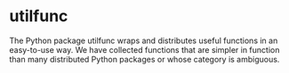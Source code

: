 # utilfunc
The Python package utilfunc wraps and distributes useful functions in an easy-to-use way. We have collected functions that are simpler in function than many distributed Python packages or whose category is ambiguous.
